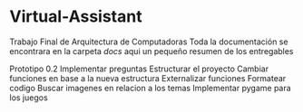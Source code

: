 # Virtual-Assistant
Trabajo Final de Arquitectura de Computadoras
Toda la documentación se encontrara en la carpeta *docs* aqui un pequeño resumen de los entregables

Prototipo 0.2
Implementar preguntas 
Estructurar el proyecto
Cambiar funciones en base a la nueva estructura
Externalizar funciones
Formatear codigo
Buscar imagenes en relacion a los temas
Implementar pygame para los juegos
